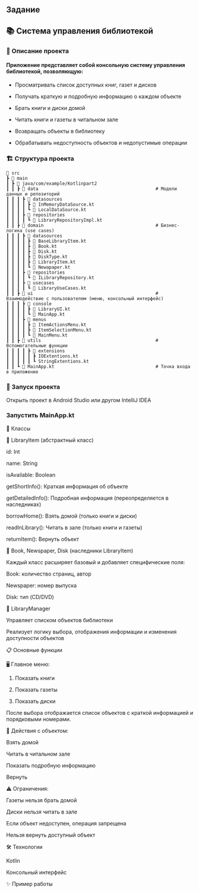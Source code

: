 ## Задание

## 📚 Система управления библиотекой

### 📌 Описание проекта

#### Приложение представляет собой консольную систему управления библиотекой, позволяющую:

- Просматривать список доступных книг, газет и дисков

- Получать краткую и подробную информацию о каждом объекте

- Брать книги и диски домой

- Читать книги и газеты в читальном зале

- Возвращать объекты в библиотеку

- Обрабатывать недоступность объектов и недопустимые операции

### 🏗 Структура проекта
```
📂 src
┣ 📂 main
┃ ┣ 📂 java/com/example/Kotlinpart2
┃ ┃ ┣ 📂 data                                            # Модели данных и репозиторий
┃ ┃ ┃ ┣ 📂 datasources
┃ ┃ ┃ ┃ ┣ 📜 InMemoryDataSource.kt
┃ ┃ ┃ ┃ ┗ 📜 LocalDataSource.kt
┃ ┃ ┃ ┣ 📂 repositories
┃ ┃ ┃ ┃ ┗ 📜 LibraryRepositoryImpl.kt
┃ ┃ ┣ 📂 domain                                          # Бизнес-логика (use cases)
┃ ┃ ┃ ┣ 📂 datasources
┃ ┃ ┃ ┃ ┣ 📜 BaseLibraryItem.kt
┃ ┃ ┃ ┃ ┣ 📜 Book.kt
┃ ┃ ┃ ┃ ┣ 📜 Disk.kt
┃ ┃ ┃ ┃ ┣ 📜 DiskType.kt
┃ ┃ ┃ ┃ ┣ 📜 LibraryItem.kt
┃ ┃ ┃ ┃ ┗ 📜 Newapaper.kt
┃ ┃ ┃ ┣ 📂 repositories
┃ ┃ ┃ ┃ ┗ 📜 ILibraryRepository.kt
┃ ┃ ┃ ┣ 📂 usecases
┃ ┃ ┃ ┃ ┗ 📜 LibraryUseCases.kt
┃ ┃ ┣ 📂 ui                                              # Взаимодействие с пользователем (меню, консольный интерфейс)
┃ ┃ ┃ ┣ 📂 console
┃ ┃ ┃ ┃ ┣ 📜 LibraryUI.kt
┃ ┃ ┃ ┃ ┗ 📜 MainApp.kt
┃ ┃ ┃ ┣ 📂 menus
┃ ┃ ┃ ┃ ┣ 📜 ItemActionsMenu.kt
┃ ┃ ┃ ┃ ┣ 📜 ItemSelectionMenu.kt
┃ ┃ ┃ ┃ ┗ 📜 MainMenu.kt
┃ ┃ ┣ 📂 utils                                           # Вспомогательные функции
┃ ┃ ┃ ┃ ┣ 📂 extensions
┃ ┃ ┃ ┃ ┃ ┣ IOExtentions.kt
┃ ┃ ┃ ┃ ┃ ┗ StringExtentions.kt
┃ ┃ ┗ 📜 MainApp.kt                                      # Точка входа в приложение
```
### 🚀 Запуск проекта

Открыть проект в Android Studio или другом IntelliJ IDEA

### Запустить MainApp.kt

📂 Классы

📌 LibraryItem (абстрактный класс)

id: Int

name: String

isAvailable: Boolean

getShortInfo(): Краткая информация об объекте

getDetailedInfo(): Подробная информация (переопределяется в наследниках)

borrowHome(): Взять домой (только книги и диски)

readInLibrary(): Читать в зале (только книги и газеты)

returnItem(): Вернуть объект

📌 Book, Newspaper, Disk (наследники LibraryItem)

Каждый класс расширяет базовый и добавляет специфические поля:

Book: количество страниц, автор

Newspaper: номер выпуска

Disk: тип (CD/DVD)

📌 LibraryManager

Управляет списком объектов библиотеки

Реализует логику выбора, отображения информации и изменения доступности объектов

📋 Основные функции

🖥 Главное меню:

1. Показать книги

2. Показать газеты

3. Показать диски

После выбора отображается список объектов с краткой информацией и порядковыми номерами.

📌 Действия с объектом:

Взять домой

Читать в читальном зале

Показать подробную информацию

Вернуть

⚠ Ограничения:

Газеты нельзя брать домой

Диски нельзя читать в зале

Если объект недоступен, операция запрещена

Нельзя вернуть доступный объект

🛠 Технологии

Kotlin

Консольный интерфейс

✨ Пример работы